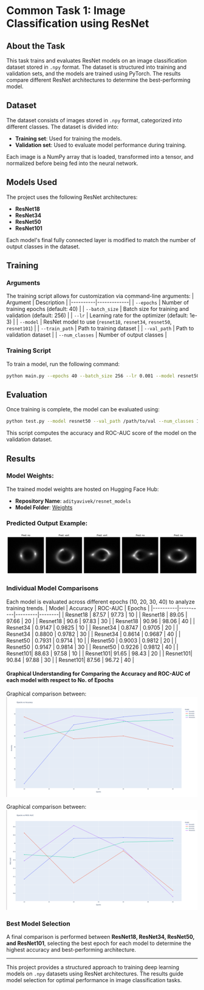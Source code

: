 # Common Task 1: Image Classification using ResNet

## About the Task
This task trains and evaluates ResNet models on an image classification dataset stored in `.npy` format. The dataset is structured into training and validation sets, and the models are trained using PyTorch. The results compare different ResNet architectures to determine the best-performing model.

## Dataset
The dataset consists of images stored in `.npy` format, categorized into different classes. The dataset is divided into:
- **Training set**: Used for training the models.
- **Validation set**: Used to evaluate model performance during training.

Each image is a NumPy array that is loaded, transformed into a tensor, and normalized before being fed into the neural network.

## Models Used
The project uses the following ResNet architectures:
- **ResNet18**
- **ResNet34**
- **ResNet50**
- **ResNet101**

Each model's final fully connected layer is modified to match the number of output classes in the dataset.

## Training
### Arguments
The training script allows for customization via command-line arguments:
| Argument | Description |
|----------|-------------|
| `--epochs` | Number of training epochs (default: 40) |
| `--batch_size` | Batch size for training and validation (default: 256) |
| `--lr` | Learning rate for the optimizer (default: 1e-3) |
| `--model` | ResNet model to use (`resnet18`, `resnet34`, `resnet50`, `resnet101`) |
| `--train_path` | Path to training dataset |
| `--val_path` | Path to validation dataset |
| `--num_classes` | Number of output classes |

### Training Script
To train a model, run the following command:
```bash
python main.py --epochs 40 --batch_size 256 --lr 0.001 --model resnet50 --train_path /path/to/train --val_path /path/to/val --num_classes 10
```

## Evaluation
Once training is complete, the model can be evaluated using:
```bash
python test.py --model resnet50 --val_path /path/to/val --num_classes 10
```
This script computes the accuracy and ROC-AUC score of the model on the validation dataset.

## Results
### Model Weights:

The trained model weights are hosted on Hugging Face Hub: 
- **Repository Name**: `adityavivek/resnet_models`
- **Model Folder**: [Weights](https://huggingface.co/adityavivek/resnet_models/tree/main/Weights)

### Predicted Output Example:
![Classified Prediction](/Results/GSOC_CT1.jpeg)

### Individual Model Comparisons
Each model is evaluated across different epochs (10, 20, 30, 40) to analyze training trends.
| Model    | Accuracy | ROC-AUC | Epochs |
|----------|----------|---------|--------|
| Resnet18 | 87.57    | 97.73   | 10     |
| Resnet18 | 89.05    | 97.66   | 20     |
| Resnet18 | 90.6     | 97.83   | 30     |
| Resnet18 | 90.96    | 98.06   | 40     |
| Resnet34 | 0.9147   | 0.9825  | 10     |
| Resnet34 | 0.8747   | 0.9705  | 20     |
| Resnet34 | 0.8800   | 0.9782  | 30     |
| Resnet34 | 0.8614   | 0.9687  | 40     |
| Resnet50 | 0.7931   | 0.9714  | 10     |
| Resnet50 | 0.9003   | 0.9812  | 20     |
| Resnet50 | 0.9147   | 0.9814  | 30     |
| Resnet50 | 0.9226   | 0.9812  | 40     |
| Resnet101| 88.63    | 97.58   | 10     |
| Resnet101| 91.65    | 98.43   | 20     |
| Resnet101| 90.84    | 97.88   | 30     |
| Resnet101| 87.56    | 96.72   | 40     |

#### Graphical Understanding for Comparing the Accuracy and ROC-AUC of each model with respect to No. of Epochs
Graphical comparison between:
![Accuracy vs No. of Epochs](/Results/CT1_Acc_vs_Epochs.png)

Graphical comparison between:
![ROC-AUC vs No. of Epochs](/Results/CT1_ROC_vs_Epochs.png)

### Best Model Selection
A final comparison is performed between **ResNet18, ResNet34, ResNet50, and ResNet101**, selecting the best epoch for each model to determine the highest accuracy and best-performing architecture.

---
This project provides a structured approach to training deep learning models on `.npy` datasets using ResNet architectures. The results guide model selection for optimal performance in image classification tasks.